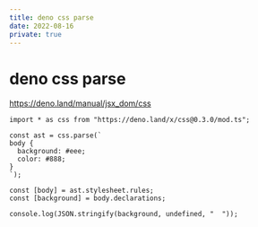```yaml
---
title: deno css parse
date: 2022-08-16
private: true
---
```

# deno css parse
https://deno.land/manual/jsx_dom/css

    import * as css from "https://deno.land/x/css@0.3.0/mod.ts";
    
    const ast = css.parse(`
    body {
      background: #eee;
      color: #888;
    }
    `);
    
    const [body] = ast.stylesheet.rules;
    const [background] = body.declarations;
    
    console.log(JSON.stringify(background, undefined, "  "));